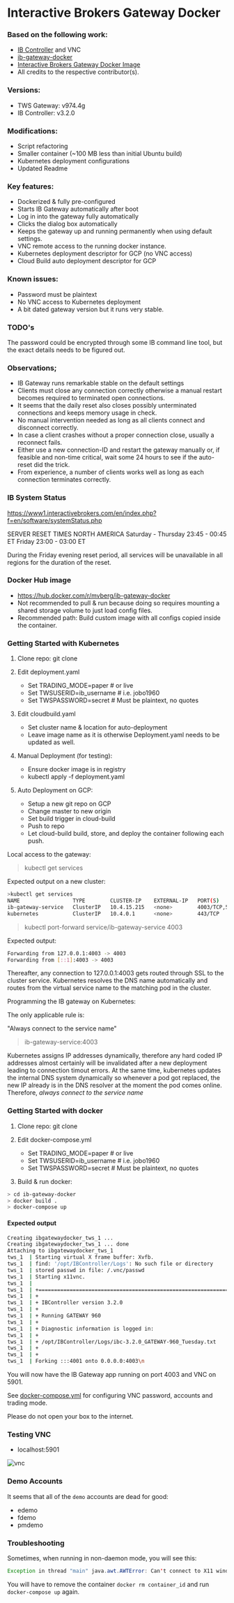 # Interactive Brokers Gateway Docker

### Based on the following work:

* [IB Controller](https://github.com/ib-controller/ib-controller/) and VNC
* [ib-gateway-docker](https://github.com/mvberg/ib-gateway-docker)
* [Interactive Brokers Gateway Docker Image](https://hub.docker.com/r/mvberg/ib-gateway-docker)
* All credits to the respective contributor(s). 

### Versions:
* TWS Gateway: v974.4g
* IB Controller: v3.2.0

### Modifications:
* Script refactoring
* Smaller container (~100 MB less than initial Ubuntu build)
* Kubernetes deployment configurations
* Updated Readme

### Key features:

* Dockerized & fully pre-configured 
* Starts IB Gateway automatically after boot
* Log in into the gateway fully automatically
* Clicks the dialog box automatically
* Keeps the gateway up and running permanently when using default settings.
* VNC remote access to the running docker instance.
* Kubernetes deployment descriptor for GCP (no VNC access)  
* Cloud Build auto deployment descriptor for GCP 

### Known issues:

* Password must be plaintext 
* No VNC access to Kubernetes deployment 
* A bit dated gateway version but it runs very stable.

### TODO's

The password could be encrypted through some IB command line tool,
but the exact details needs to be figured out.  

### Observations;
* IB Gateway runs remarkable stable on the default settings
* Clients must close any connection correctly otherwise a manual restart becomes required to terminated open connections.
* It seems that the daily reset also closes possibly unterminated connections and keeps memory usage in check.
* No manual intervention needed as long as all clients connect and disconnect correctly.
* In case a client crashes without a proper connection close, usually a reconnect fails.
* Either use a new connection-ID and restart the gateway manually or, if feasible and non-time critical, 
wait some 24 hours to see if the auto-reset did the trick. 
* From experience, a number of clients works well as long as each connection terminates correctly. 

### IB System Status

https://www1.interactivebrokers.com/en/index.php?f=en/software/systemStatus.php

SERVER RESET TIMES	NORTH AMERICA
Saturday - Thursday	23:45 - 00:45 ET 
Friday	23:00 - 03:00 ET

During the Friday evening reset period, all services will be unavailable 
in all regions for the duration of the reset.

### Docker Hub image

* https://hub.docker.com/r/mvberg/ib-gateway-docker
* Not recommended to pull & run because doing so requires mounting a shared storage volume to just load config files.  
* Recommended path: Build custom image with all configs copied inside the container.

### Getting Started with Kubernetes

1) Clone repo: git clone

2) Edit deployment.yaml
    * Set TRADING_MODE=paper # or live 
    * Set TWSUSERID=ib_username # i.e. jobo1960
    * Set TWSPASSWORD=secret # Must be plaintext, no quotes 

3) Edit cloudbuild.yaml
    * Set cluster name & location for auto-deployment
    * Leave image name as it is otherwise Deployment.yaml needs to be updated as well.

4) Manual Deployment (for testing):
    * Ensure docker image is in registry
    * kubectl apply -f deployment.yaml 

5) Auto Deployment on GCP:
    * Setup a new git repo on GCP
    * Change master to new origin
    * Set build trigger in cloud-build
    * Push to repo 
    * Let cloud-build build, store, and deploy the container following each push.

Local access to the gateway:

> kubectl get services 

Expected output on a new cluster:
```bash
>kubectl get services
NAME                 TYPE        CLUSTER-IP    EXTERNAL-IP   PORT(S)             AGE
ib-gateway-service   ClusterIP   10.4.15.215   <none>        4003/TCP,5901/TCP   2d18h
kubernetes           ClusterIP   10.4.0.1      <none>        443/TCP             5d18h
```

> kubectl port-forward service/ib-gateway-service 4003


Expected output:
```bash
Forwarding from 127.0.0.1:4003 -> 4003
Forwarding from [::1]:4003 -> 4003
```

Thereafter, any connection to 127.0.0.1:4003 gets routed through SSL to
the cluster service. Kubernetes resolves the DNS name automatically and routes from the 
virtual service name to the matching pod in the cluster.

Programming the IB gateway on Kubernetes:

The only applicable rule is:

"Always connect to the service name"

> ib-gateway-service:4003 

Kubernetes assigns IP addresses dynamically, therefore any hard coded
IP addresses almost certainly will be invalidated after a new deployment leading
to connection timout errors. At the same time, kubernetes updates the internal DNS 
system dynamically so whenever a pod got replaced, the new IP already is in the DNS
resolver at the moment the pod comes online. Therefore, *always connect to the service name*

### Getting Started with docker

1) Clone repo: git clone

2) Edit docker-compose.yml
    * Set TRADING_MODE=paper # or live 
    * Set TWSUSERID=ib_username # i.e. jobo1960
    * Set TWSPASSWORD=secret # Must be plaintext, no quotes 

3) Build & run docker:  

```bash
> cd ib-gateway-docker
> docker build .
> docker-compose up
```

#### Expected output

```bash
Creating ibgatewaydocker_tws_1 ...
Creating ibgatewaydocker_tws_1 ... done
Attaching to ibgatewaydocker_tws_1
tws_1  | Starting virtual X frame buffer: Xvfb.
tws_1  | find: '/opt/IBController/Logs': No such file or directory
tws_1  | stored passwd in file: /.vnc/passwd
tws_1  | Starting x11vnc.
tws_1  |
tws_1  | +==============================================================================
tws_1  | +
tws_1  | + IBController version 3.2.0
tws_1  | +
tws_1  | + Running GATEWAY 960
tws_1  | +
tws_1  | + Diagnostic information is logged in:
tws_1  | +
tws_1  | + /opt/IBController/Logs/ibc-3.2.0_GATEWAY-960_Tuesday.txt
tws_1  | +
tws_1  | +
tws_1  | Forking :::4001 onto 0.0.0.0:4003\n
```

You will now have the IB Gateway app running on port 4003 and VNC on 5901.

See [docker-compose.yml](docker-compose.yml) for configuring VNC password, accounts and trading mode.

Please do not open your box to the internet.

### Testing VNC

* localhost:5901

![vnc](docs/ib_gateway_vnc.jpg)

### Demo Accounts

It seems that all of the `demo` accounts are dead for good:

* edemo
* fdemo
* pmdemo

### Troubleshooting

Sometimes, when running in non-daemon mode, you will see this:

```java
Exception in thread "main" java.awt.AWTError: Can't connect to X11 window server using ':0' as the value of the DISPLAY variable.
```

You will have to remove the container `docker rm container_id` and run `docker-compose up` again.
